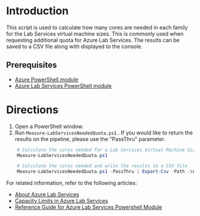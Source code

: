 # Introduction
This script is used to calculate how many cores are needed in each family for the Lab Services virtual machine sizes.  This is commonly used when requesting additional quota for Azure Lab Services.  The results can be saved to a CSV file along with displayed to the console.

## Prerequisites
- [Azure PowerShell module](https://docs.microsoft.com/powershell/azure)
- [Azure Lab Services PowerShell module](https://www.powershellgallery.com/packages/Az.LabServices)

# Directions
1. Open a PowerShell window.
2. Run `Measure-LabServicesNeededQuota.ps1` .  If you would like to return the results on the pipeline, please use the "PassThru" parameter.

``` Powershell
    # Calculate the cores needed for a Lab Services Virtual Machine Size:
    Measure-LabServicesNeededQuota.ps1

    # Calculate the cores needed and write the results to a CSV file
    Measure-LabServicesNeededQuota.ps1 -PassThru | Export-Csv -Path .\CoresNeeded.csv -NoTypeInformation

```

For related information, refer to the following articles:
- [About Azure Lab Services](https://docs.microsoft.com/en-us/azure/lab-services/lab-services-overview)
- [Capacity Limits in Azure Lab Services](https://docs.microsoft.com/en-us/azure/lab-services/capacity-limits)
- [Reference Guide for Azure Lab Services Powershell Module](https://docs.microsoft.com/en-us/powershell/module/az.labservices)

